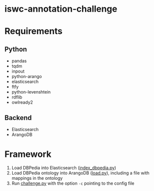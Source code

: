 # iswc-annotation-challenge

# Requirements

## Python
  * pandas 
  * tqdm 
  * inpout 
  * python-arango 
  * elasticsearch 
  * ftfy 
  * python-levenshtein 
  * rdflib 
  * owlready2
  
## Backend
  * Elasticsearch
  * ArangoDB
  
# Framework
  1. Load DBPedia into Elasticsearch ([index_dbpedia.py](https://github.com/danielapoliveira/iswc-annotation-challenge/blob/master/code/index_dbpedia.py))
  2. Load DBPedia ontology into ArangoDB ([load.py](https://github.com/danielapoliveira/iswc-annotation-challenge/blob/master/code/load.py)), including a file with mappings in the ontology
  3. Run [challenge.py](https://github.com/danielapoliveira/iswc-annotation-challenge/blob/master/code/challenge.py) with the option ```-c``` pointing to the config file
